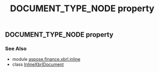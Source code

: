 ﻿---
title: DOCUMENT_TYPE_NODE property
second_title: Aspose.Finance for Python via .NET API References
description: 
type: docs
weight: 250
url: /python-net/aspose.finance.xbrl.inline/inlinexbrldocument/document_type_node/
is_root: false
---

## DOCUMENT_TYPE_NODE property


### See Also
* module [aspose.finance.xbrl.inline](../../)
* class [InlineXbrlDocument](/finance/python-net/aspose.finance.xbrl.inline/inlinexbrldocument)
